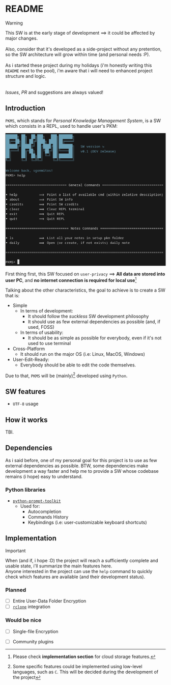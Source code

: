 # README

> [!WARNING] 
> This SW is at the early stage of development ⟹ it could be affected by major changes. <br/><br/>
> Also, consider that it's developed as a side-project without any pretention, so the SW architecture will grow within time (and personal needs :P). <br/><br/>
> As i started these project during my holidays (i'm honestly writing this `README` next to the pool), i'm aware that i will need to enhanced project structure and logic. <br/><br/><br/>
> *Issues*, *PR* and suggestions are always valued!

## Introduction

`PKMS`, which stands for *Personal Knowledge Management System*, is a SW which consists in a REPL, used to handle user's PKM:

![](docs/imgs/poc.png)

First thing first, this SW focused on `user-privacy` ⟹ **All data are stored into user PC**, and **no internet connection is required for local use**[^1] 

Talking about the other characteristics, the goal to achieve is to create a SW that is:

- Simple 
    - In terms of development: 
        - It should follow the *suckless* SW development philosophy
        - It should use as few external dependencies as possible (and, if used, FOSS)
    - In terms of usability: 
        - It should be as simple as possible for everybody, even if it's not used to use terminal
- Cross-Platform
    - It should run on the major OS (i.e: Linux, MacOS, Windows)
- User-Edit-Ready:
    - Everybody should be able to edit the code themselves. 

Due to that, `PKMS` will be (mainly)[^2] developed using `Python`.

## SW features

- `UTF-8` usage 

## How it works

TBI.

## Dependencies

As i said before, one of my personal goal for this project is to use as few external dependencies as possible.
BTW, some dependencies make development a way faster and help me to provide a SW whose codebase remains (i hope) easy to understand.

### Python libraries

- [`python-prompt-toolkit`](https://github.com/prompt-toolkit/python-prompt-toolkit)
    - Used for:
        - Autocompletion
        - Commands History
        - Keybindings (i.e: user-customizable keyboard shortcuts)

## Implementation

> [!IMPORTANT]
> When (and if, i hope :D) the project will reach a sufficiently complete and usable state, i'll summarize the main features here. <br/>
> Anyone interested in the project can use the `help` command to quickly check which features are available (and their development status).

### Planned

- [ ] Entire User-Data Folder Encryption
- [ ] [`rclone`](https://rclone.org/) integration

### Would be nice

- [ ] Single-file Encryption
- [ ] Community plugins
 

[^1]: Please check **implementation section** for cloud storage features.
[^2]: Some specific features could be implemented using low-level languages, such as `C`. This will be decided during the development of the project